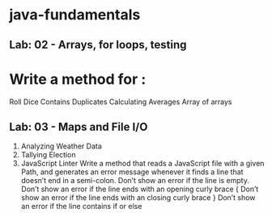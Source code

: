 # java-fundamentals
## Lab: 02 - Arrays, for loops, testing
# Write a method for :
Roll Dice
Contains Duplicates
Calculating Averages
Array of arrays


## Lab: 03 - Maps and File I/O

1. Analyzing Weather Data
2. Tallying Election
3. JavaScript Linter
  Write a method that reads a JavaScript file with a given Path, 
  and generates an error message whenever it finds a line that doesn’t end in a semi-colon.
  Don’t show an error if the line is empty.
  Don’t show an error if the line ends with an opening curly brace {
  Don’t show an error if the line ends with an closing curly brace }
  Don’t show an error if the line contains if or else
